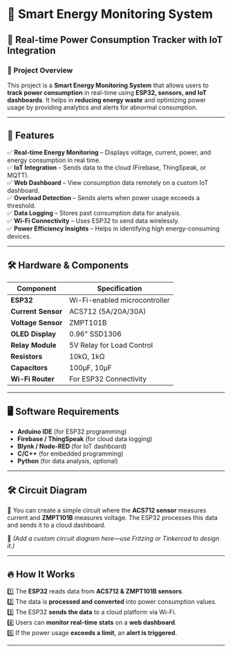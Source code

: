 # 🚀 Smart Energy Monitoring System
## 🔹 Real-time Power Consumption Tracker with IoT Integration

### 🌟 Project Overview
This project is a **Smart Energy Monitoring System** that allows users to **track power consumption** in real-time using **ESP32, sensors, and IoT dashboards**. It helps in **reducing energy waste** and optimizing power usage by providing analytics and alerts for abnormal consumption.

---

## 📌 Features
✅ **Real-time Energy Monitoring** – Displays voltage, current, power, and energy consumption in real time.  
✅ **IoT Integration** – Sends data to the cloud (Firebase, ThingSpeak, or MQTT).  
✅ **Web Dashboard** – View consumption data remotely on a custom IoT dashboard.  
✅ **Overload Detection** – Sends alerts when power usage exceeds a threshold.  
✅ **Data Logging** – Stores past consumption data for analysis.  
✅ **Wi-Fi Connectivity** – Uses ESP32 to send data wirelessly.  
✅ **Power Efficiency Insights** – Helps in identifying high energy-consuming devices.  

---
 
## 🛠️ Hardware & Components
| Component         | Specification       |
|------------------|--------------------|
| **ESP32**        | Wi-Fi-enabled microcontroller |
| **Current Sensor** | ACS712 (5A/20A/30A) |
| **Voltage Sensor** | ZMPT101B |
| **OLED Display**  | 0.96" SSD1306 |
| **Relay Module**  | 5V Relay for Load Control |
| **Resistors**     | 10kΩ, 1kΩ |
| **Capacitors**    | 100μF, 10μF |
| **Wi-Fi Router**  | For ESP32 Connectivity |

---

## 🖥️ Software Requirements
- **Arduino IDE** (for ESP32 programming)
- **Firebase / ThingSpeak** (for cloud data logging)
- **Blynk / Node-RED** (for IoT dashboard)
- **C/C++** (for embedded programming)
- **Python** (for data analysis, optional)

---

## 🛠️ Circuit Diagram
🎯 You can create a simple circuit where the **ACS712 sensor** measures current and **ZMPT101B** measures voltage. The ESP32 processes this data and sends it to a cloud dashboard.

📝 *(Add a custom circuit diagram here—use Fritzing or Tinkercad to design it.)*

---

## 🔥 How It Works
1️⃣ The **ESP32** reads data from **ACS712 & ZMPT101B sensors**.  
2️⃣ The data is **processed and converted** into power consumption values.  
3️⃣ The ESP32 **sends the data** to a cloud platform via Wi-Fi.  
4️⃣ Users can **monitor real-time stats** on a **web dashboard**.  
5️⃣ If the power usage **exceeds a limit**, an **alert is triggered**.  

---

